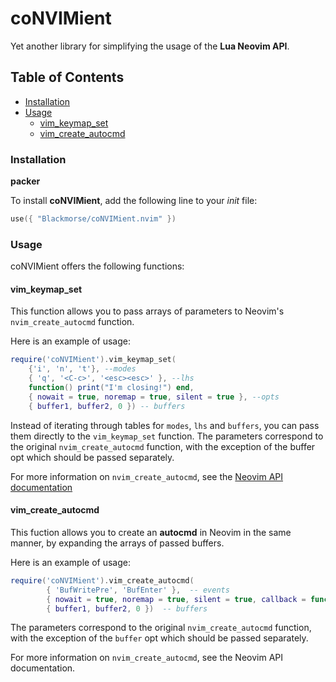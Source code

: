 # coNVIMient
Yet another library for simplifying the usage of the <b>Lua Neovim API</b>.

## Table of Contents

- [Installation](#installation)
- [Usage](#usage)
  - [vim_keymap_set](#vim_keymap_set)
  - [vim_create_autocmd](#vim_create_autocmd)

### Installation

<b>packer</b>

To install <b>coNVIMient</b>, add the following line to your <i>init</i> file:

```lua
use({ "Blackmorse/coNVIMient.nvim" })

````

### Usage
coNVIMient offers the following functions:

#### vim_keymap_set
This function allows you to pass arrays of parameters to Neovim's `nvim_create_autocmd` function.

Here is an example of usage:
```lua
require('coNVIMient').vim_keymap_set(
	{'i', 'n', 't'}, --modes
	{ 'q', '<C-c>', '<esc><esc>' }, --lhs
	function() print("I'm closing!") end, 
	{ nowait = true, noremap = true, silent = true }, --opts
	{ buffer1, buffer2, 0 }) -- buffers
```

Instead of iterating through tables for `modes`, `lhs` and `buffers`, you can pass them directly to the `vim_keymap_set` function. The parameters correspond to the original `nvim_create_autocmd` function, with the exception of the buffer opt which should be passed separately.

For more information on `nvim_create_autocmd`, see the [Neovim API documentation](https://neovim.io/doc/user/api.html#nvim_create_autocmd())

#### vim_create_autocmd
This fuction allows you to create an <b>autocmd</b> in Neovim in the same manner, by expanding the arrays of passed buffers.

Here is an example of usage:

```lua
require('coNVIMient').vim_create_autocmd(
        { 'BufWritePre', 'BufEnter' },  -- events
        { nowait = true, noremap = true, silent = true, callback = function() print("Here is an autocmd") },  -- opts
        { buffer1, buffer2, 0 })  -- buffers
```

The parameters correspond to the original `nvim_create_autocmd` function, with the exception of the `buffer` opt which should be passed separately.

For more information on `nvim_create_autocmd`, see the Neovim API documentation.
